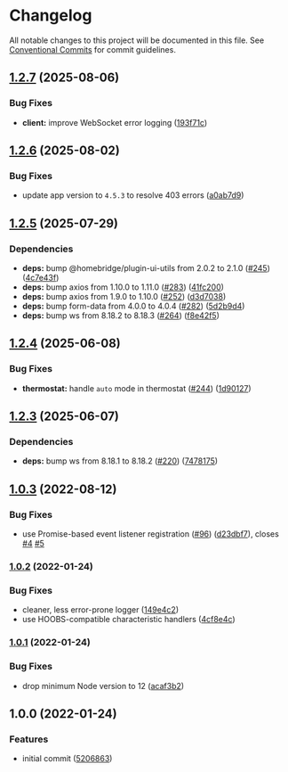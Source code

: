 # Changelog

All notable changes to this project will be documented in this file. See
[Conventional Commits](https://conventionalcommits.org) for commit guidelines.

## [1.2.7](https://github.com/rahuliyer95/homebridge-smartrent/compare/v1.2.6...v1.2.7) (2025-08-06)

### Bug Fixes

* **client:** improve WebSocket error logging ([193f71c](https://github.com/rahuliyer95/homebridge-smartrent/commit/193f71cb0096dad7a5c2fed2c356d2a3f3c586e6))

## [1.2.6](https://github.com/rahuliyer95/homebridge-smartrent/compare/v1.2.5...v1.2.6) (2025-08-02)

### Bug Fixes

* update app version to `4.5.3` to resolve 403 errors ([a0ab7d9](https://github.com/rahuliyer95/homebridge-smartrent/commit/a0ab7d94d593d634ae43702c1b215749e5ec7bed))

## [1.2.5](https://github.com/rahuliyer95/homebridge-smartrent/compare/v1.2.4...v1.2.5) (2025-07-29)

### Dependencies

* **deps:** bump @homebridge/plugin-ui-utils from 2.0.2 to 2.1.0 ([#245](https://github.com/rahuliyer95/homebridge-smartrent/issues/245)) ([4c7e43f](https://github.com/rahuliyer95/homebridge-smartrent/commit/4c7e43f90aa567b6be2b3ee52c0bb8a3198cb50a))
* **deps:** bump axios from 1.10.0 to 1.11.0 ([#283](https://github.com/rahuliyer95/homebridge-smartrent/issues/283)) ([41fc200](https://github.com/rahuliyer95/homebridge-smartrent/commit/41fc20015357091b7dd4a8470905a35a11b52d40))
* **deps:** bump axios from 1.9.0 to 1.10.0 ([#252](https://github.com/rahuliyer95/homebridge-smartrent/issues/252)) ([d3d7038](https://github.com/rahuliyer95/homebridge-smartrent/commit/d3d7038395c93c22573c7f87dbc9c8844e7f6406))
* **deps:** bump form-data from 4.0.0 to 4.0.4 ([#282](https://github.com/rahuliyer95/homebridge-smartrent/issues/282)) ([5d2b9d4](https://github.com/rahuliyer95/homebridge-smartrent/commit/5d2b9d4c0c275cb7cc8d24ac91d6b166355fdc6f))
* **deps:** bump ws from 8.18.2 to 8.18.3 ([#264](https://github.com/rahuliyer95/homebridge-smartrent/issues/264)) ([f8e42f5](https://github.com/rahuliyer95/homebridge-smartrent/commit/f8e42f5f25c5a80746a030cf9b78d17d968da6dd))

## [1.2.4](https://github.com/rahuliyer95/homebridge-smartrent/compare/v1.2.3...v1.2.4) (2025-06-08)

### Bug Fixes

* **thermostat:** handle `auto` mode in thermostat ([#244](https://github.com/rahuliyer95/homebridge-smartrent/issues/244)) ([1d90127](https://github.com/rahuliyer95/homebridge-smartrent/commit/1d901278d8195530b3a21ca04f0c6f683d1f0f55))

## [1.2.3](https://github.com/rahuliyer95/homebridge-smartrent/compare/v1.2.2...v1.2.3) (2025-06-07)

### Dependencies

* **deps:** bump ws from 8.18.1 to 8.18.2 ([#220](https://github.com/rahuliyer95/homebridge-smartrent/issues/220)) ([7478175](https://github.com/rahuliyer95/homebridge-smartrent/commit/7478175c1369eef77ec475c96df41dce366df0fd))

## [1.0.3](https://github.com/Burry/homebridge-smartrent/compare/v1.0.2...v1.0.3) (2022-08-12)


### Bug Fixes

* use Promise-based event listener registration ([#96](https://github.com/Burry/homebridge-smartrent/issues/96)) ([d23dbf7](https://github.com/Burry/homebridge-smartrent/commit/d23dbf7e276e82d49b11d2f62690f0ac26b33c7a)), closes [#4](https://github.com/Burry/homebridge-smartrent/issues/4) [#5](https://github.com/Burry/homebridge-smartrent/issues/5)

### [1.0.2](https://github.com/Burry/homebridge-smartrent/compare/v1.0.1...v1.0.2) (2022-01-24)


### Bug Fixes

* cleaner, less error-prone logger ([149e4c2](https://github.com/Burry/homebridge-smartrent/commit/149e4c27654b6935b37342b41f5ebf0804d5cc7b))
* use HOOBS-compatible characteristic handlers ([4cf8e4c](https://github.com/Burry/homebridge-smartrent/commit/4cf8e4cff8a9b877e5696db1ad03792a92445610))

### [1.0.1](https://github.com/Burry/homebridge-smartrent/compare/v1.0.0...v1.0.1) (2022-01-24)


### Bug Fixes

* drop minimum Node version to 12 ([acaf3b2](https://github.com/Burry/homebridge-smartrent/commit/acaf3b2445a1b1a31c168186eaa385e4f53c8683))

## 1.0.0 (2022-01-24)


### Features

* initial commit ([5206863](https://github.com/Burry/homebridge-smartrent/commit/5206863e35c5297cf052de7388a029979b3a24ac))
